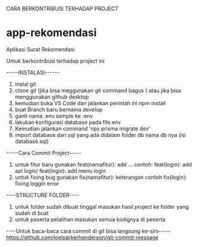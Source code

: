 CARA BERKONTRIBUSI TERHADAP PROJECT

# app-rekomendasi
Aplikasi Surat Rekomendasi

Untuk berkontribusi terhadap project ini 

-----INSTALASI------
1. instal git
2. clone git (jika bisa meggunakan git command bagus ) atau jika bisa menggunakan github desktop
3. kemudian buka VS Code dan jalankan perintah ini npm install
4. buat Branch baru bernama develop
5. ganti nama .env.sample ke .env
6. lakukan konfigurasi database pada file.env
7. Kemudian jalankan command 'npx prisma migrate dev'
8. import database dari sql yang ada didalam folder db nama db nya (isi database.sql)


-----Cara Commit Project-----
1. untuk fitur baru gunakan feat(namafitur): add ... contoh: feat(login): add api login/ feat(login): add menu login
2. untuk fixing bug gunakan fix(namafitur): keterangan contoh fix(login): fixing loggin error

----STRUCTURE FOLDER----
1. untuk folder sudah dibuat tinggal masukan hasil project ke folder yang sudah di buat
2. untuk peserta pelatihan masukan semua kodignya di peserta

----Untuk baca-baca cara commit di git bisa langsung ke-sini-----
https://github.com/joelparkerhenderson/git-commit-message